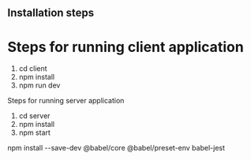 ## Installation steps

# Steps for running client application

1. cd client
2. npm install
3. npm run dev

Steps for running server application

1. cd server
2. npm install
3. npm start

npm install --save-dev @babel/core @babel/preset-env babel-jest
